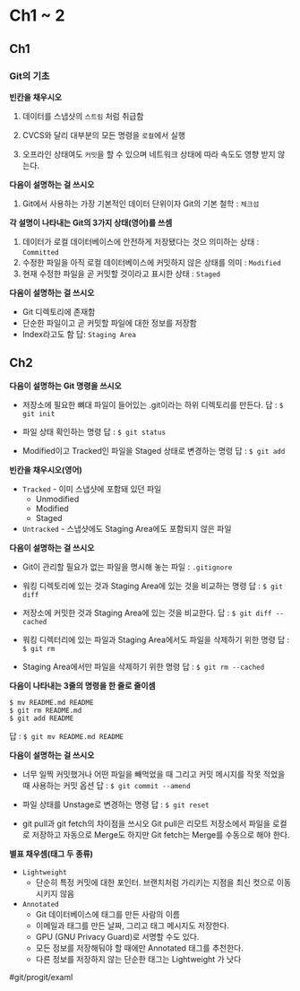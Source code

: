 # Ch1 ~ 2
## Ch1

### Git의 기초
**빈칸을 채우시오**
1.  데이터를 스냅샷의  `스트림` 처럼 취급함

2. CVCS와 달리 대부분의 모든 명령을 `로컬`에서 실행

3. 오프라인 상태여도 `커밋`을 할 수 있으며 네트워크 상태에 따라 속도도 영향 받지 않는다.


**다음이 설명하는 걸 쓰시오**
1. Git에서 사용하는 가장 기본적인 데이터 단위이자 Git의 기본 철학 : `체크섬`


**각 설명이 나타내는 Git의  3가지 상태(영어)를 쓰셈**
1. 데이터가 로컬 데이터베이스에 안전하게 저장됐다는 것으 의미하는 상태 : `Committed`
2. 수정한 파일을 아직 로컬 데이터베이스에 커밋하지 않은 상태를 의미 : `Modified`
3. 현재 수정한 파일을 곧 커밋할 것이라고 표시한 상태 : `Staged`


**다음이 설명하는 걸 쓰시오**
* Git 디렉토리에 존재함
* 단순한 파일이고 곧 커밋할 파일에 대한 정보를 저장함
* Index라고도 함
	답: `Staging Area`


## Ch2
**다음이 설명하는 Git 명령을 쓰시오**
* 저장소에 필요한 뼈대 파일이 들어있는 .git이라는 하위 디렉토리를 만든다.
답 : `$ git init`

* 파일 상태 확인하는 명령
답 : `$ git status`

* Modified이고 Tracked인 파일을 Staged 상태로 변경하는 명령
답 : `$ git add`


**빈칸을 채우시오(영어)**
* `Tracked` - 이미 스냅샷에 포함돼 있던 파일
	* Unmodified
	* Modified
	* Staged
* `Untracked` -  스냅샷에도 Staging Area에도 포함되지 않은 파일 


**다음이 설명하는 걸 쓰시오**
* Git이 관리할 필요가 없는 파일을 명시해 놓는 파일 : `.gitignore`

* 워킹 디렉토리에 있는 것과 Staging Area에 있는 것을 비교하는 명령 
답 : `$ git diff`

* 저장소에 커밋한 것과 Staging Area에 있는 것을 비교한다.
답 : `$ git diff --cached`

* 워킹 디렉터리에 있는 파일과 Staging Area에서도 파일을 삭제하기 위한 명령
답 : `$ git rm`

* Staging Area에서만 파일을 삭제하기 위한 명령
답 : `$ git rm --cached`



**다음이 나타내는 3줄의 명령을 한 줄로 줄이셈**
```
$ mv README.md README
$ git rm README.md
$ git add README
```

답 : `$ git mv README.md README							`


**다음이 설명하는 걸 쓰시오**
* 너무 일찍 커밋했거나 어떤 파일을 빼먹었을 때 그리고 커밋 메시지를 작못 적었을 때 사용하는 커밋 옵션
답 : `$ git commit --amend`

*  파일 상태를 Unstage로 변경하는 명령
답 : `$ git reset`


* git pull과 git fetch의 차이점을 쓰시오
Git pull은 리모트 저장소에서 파일을 로컬로 저장하고 자동으로 Merge도 하지만 Git fetch는 Merge를 수동으로 해야 한다.

**별표 채우셈(태그 두 종류)**
* `Lightweight` 
	* 단순히 특정 커밋에 대한 포인터. 브랜치처럼 가리키는 지점을 최신 컷으로 이동시키지 않음 
* `Annotated`
	* Git 데이터베이스에 태그를 만든 사람의 이름
	* 이메일과 태그를 만든 날짜, 그리고 태그 메시지도 저장한다.
	* GPU (GNU Privacy Guard)로 서명할 수도 있다.
	* 모든 정보를 저장해둬야 할 때에만 Annotated 태그를 추천한다. 
	* 다른 정보를 저장하지 않는 단순한 태그는 Lightweight 가 낫다



#git/progit/examl